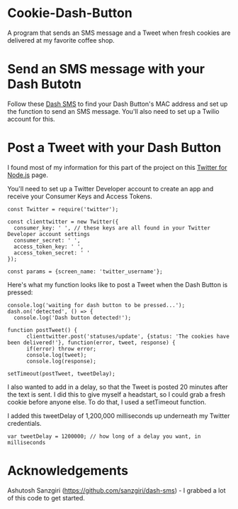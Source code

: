 # Cookie-Dash-Button
A program that sends an SMS message and a Tweet when fresh cookies are delivered at my favorite coffee shop.


# Send an SMS message with your Dash Butotn
Follow these <a href="https://github.com/sanzgiri/dash-sms">Dash SMS</a> to find your Dash Button's MAC address and set up the function to send an SMS message. You'll also need to set up a Twilio account for this.


# Post a Tweet with your Dash Button
I found most of my information for this part of the project on this <a href="https://node-twitter.com/">Twitter for Node.js</a> page.

You'll need to set up a Twitter Developer account to create an app and receive your Consumer Keys and Access Tokens.

```
const Twitter = require('twitter');

const clienttwitter = new Twitter({
  consumer_key: ' ', // these keys are all found in your Twitter Developer account settings
  consumer_secret: ' ', 
  access_token_key: ' ',
  access_token_secret: ' '
});

const params = {screen_name: 'twitter_username'};
```

Here's what my function looks like to post a Tweet when the Dash Button is pressed:

```
console.log('waiting for dash button to be pressed...');
dash.on('detected', () => {
  console.log('Dash button detected!');

function postTweet() {
      clienttwitter.post('statuses/update', {status: 'The cookies have been delivered!'}, function(error, tweet, response) {
      if(error) throw error;
      console.log(tweet);
      console.log(response);
      
setTimeout(postTweet, tweetDelay);
```

I also wanted to add in a delay, so that the Tweet is posted 20 minutes after the text is sent. I did this to give myself a headstart, so I could grab a fresh cookie before anyone else. To do that, I used a setTimeout function.

I added this tweetDelay of 1,200,000 milliseconds up underneath my Twitter credentials.

```
var tweetDelay = 1200000; // how long of a delay you want, in milliseconds
```

# Acknowledgements
Ashutosh Sanzgiri (https://github.com/sanzgiri/dash-sms) - I grabbed a lot of this code to get started.

